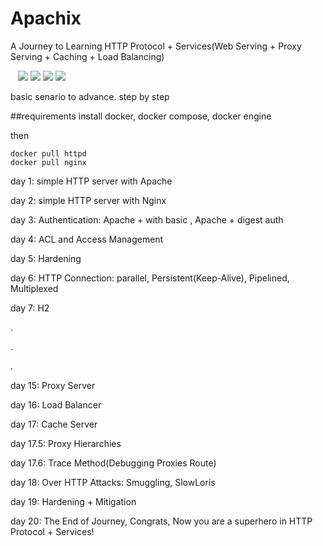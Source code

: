 # Apachix
A Journey to Learning HTTP Protocol + Services(Web Serving + Proxy Serving + Caching + Load Balancing)

&nbsp;&nbsp;
<img src="https://img.shields.io/static/v1?label=&labelColor=white&message=Nginx&color=darkgreen&style=flat&logo=Nginx&logoColor=black">
<img src="https://img.shields.io/badge/apache-%23D42029.svg?style=flat&logo=apache&logoColor=white">
<img src="https://img.shields.io/static/v1?label=&labelColor=white&message=Docker&color=blue&style=plastic&logo=docker&logoColor=black">
<img src="https://img.shields.io/badge/apache-%23D42029.svg?style=flat&logo=apache&logoColor=e77426&color=white&lablecolor=e77426&Color=black">


basic senario to advance. step by step



##requirements
install docker, docker compose, docker engine

then 

```
docker pull httpd
docker pull nginx
```

day 1: simple HTTP server with Apache

day 2: simple HTTP server with Nginx

day 3: Authentication: Apache + with basic , Apache + digest auth

day 4: ACL and Access Management

day 5: Hardening

day 6: HTTP Connection: parallel, Persistent(Keep-Alive), Pipelined, Multiplexed

day 7: H2

.

.

. 

day 15: Proxy Server

day 16: Load Balancer

day 17: Cache Server

day 17.5: Proxy Hierarchies

day 17.6: Trace Method(Debugging Proxies Route)

day 18: Over HTTP Attacks: Smuggling, SlowLoris

day 19: Hardening + Mitigation

day 20: The End of Journey, Congrats, Now you are a superhero in HTTP Protocol + Services!

